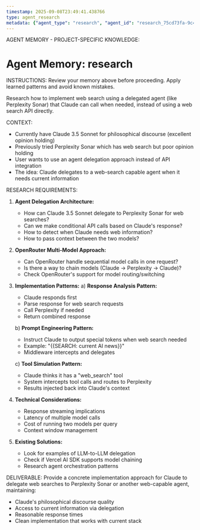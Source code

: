 ```yaml
---
timestamp: 2025-09-08T23:49:41.438766
type: agent_research
metadata: {"agent_type": "research", "agent_id": "research_75cd73fa-9c4f-4f98-ba40-c706c9835dd3", "session_id": "75cd73fa-9c4f-4f98-ba40-c706c9835dd3", "delegation_context": {"description": "Explore agent delegation for web search", "timestamp": "2025-09-08T23:49:41.438497"}}
---
```



AGENT MEMORY - PROJECT-SPECIFIC KNOWLEDGE:
# Agent Memory: research
<!-- Last Updated: 2025-09-08T23:49:41.433615Z -->



INSTRUCTIONS: Review your memory above before proceeding. Apply learned patterns and avoid known mistakes.


Research how to implement web search using a delegated agent (like Perplexity Sonar) that Claude can call when needed, instead of using a web search API directly.

CONTEXT:
- Currently have Claude 3.5 Sonnet for philosophical discourse (excellent opinion holding)
- Previously tried Perplexity Sonar which has web search but poor opinion holding
- User wants to use an agent delegation approach instead of API integration
- The idea: Claude delegates to a web-search capable agent when it needs current information

RESEARCH REQUIREMENTS:

1. **Agent Delegation Architecture:**
   - How can Claude 3.5 Sonnet delegate to Perplexity Sonar for web searches?
   - Can we make conditional API calls based on Claude's response?
   - How to detect when Claude needs web information?
   - How to pass context between the two models?

2. **OpenRouter Multi-Model Approach:**
   - Can OpenRouter handle sequential model calls in one request?
   - Is there a way to chain models (Claude → Perplexity → Claude)?
   - Check OpenRouter's support for model routing/switching

3. **Implementation Patterns:**
   a) **Response Analysis Pattern:**
      - Claude responds first
      - Parse response for web search requests
      - Call Perplexity if needed
      - Return combined response
   
   b) **Prompt Engineering Pattern:**
      - Instruct Claude to output special tokens when web search needed
      - Example: "{{SEARCH: current AI news}}"
      - Middleware intercepts and delegates
   
   c) **Tool Simulation Pattern:**
      - Claude thinks it has a "web_search" tool
      - System intercepts tool calls and routes to Perplexity
      - Results injected back into Claude's context

4. **Technical Considerations:**
   - Response streaming implications
   - Latency of multiple model calls
   - Cost of running two models per query
   - Context window management

5. **Existing Solutions:**
   - Look for examples of LLM-to-LLM delegation
   - Check if Vercel AI SDK supports model chaining
   - Research agent orchestration patterns

DELIVERABLE:
Provide a concrete implementation approach for Claude to delegate web searches to Perplexity Sonar or another web-capable agent, maintaining:
- Claude's philosophical discourse quality
- Access to current information via delegation
- Reasonable response times
- Clean implementation that works with current stack